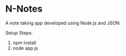 # N-Notes

A note taking app developed using Node.js and JSON.

Setup Steps:
1) npm install
2) node app.js
